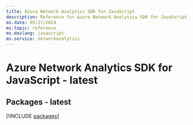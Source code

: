 ```yaml
---
title: Azure Network Analytics SDK for JavaScript
description: Reference for Azure Network Analytics SDK for JavaScript
ms.date: 05/27/2024
ms.topic: reference
ms.devlang: javascript
ms.service: networkanalytics
---
```

# Azure Network Analytics SDK for JavaScript - latest
## Packages - latest
[!INCLUDE [packages](network-analytics-index.md)]